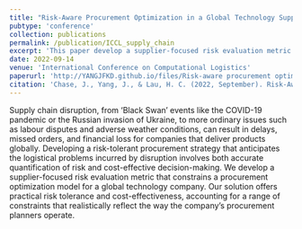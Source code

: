 ```yaml
---
title: "Risk-Aware Procurement Optimization in a Global Technology Supply Chain"
pubtype: 'conference'
collection: publications
permalink: /publication/ICCL_supply_chain
excerpt: 'This paper develop a supplier-focused risk evaluation metric that constrains a procurement optimization model for a global technology company.'
date: 2022-09-14
venue: 'International Conference on Computational Logistics'
paperurl: 'http://YANGJFKD.github.io/files/Risk-aware procurement optimization.pdf'
citation: 'Chase, J., Yang, J., & Lau, H. C. (2022, September). Risk-Aware Procurement Optimization in a Global Technology Supply Chain. In International Conference on Computational Logistics (pp. 382-396). Cham: Springer International Publishing.'
---
```


Supply chain disruption, from ‘Black Swan’ events like the COVID-19 pandemic or the Russian invasion of Ukraine, to more ordinary issues such as labour disputes and adverse weather conditions, can result in delays, missed orders, and financial loss for companies that deliver products globally. Developing a risk-tolerant procurement strategy that anticipates the logistical problems incurred by disruption involves both accurate quantification of risk and cost-effective decision-making. We develop a supplier-focused risk evaluation metric that constrains a procurement optimization model for a global technology company. Our solution offers practical risk tolerance and cost-effectiveness, accounting for a range of constraints that realistically reflect the way the company’s procurement planners operate.
